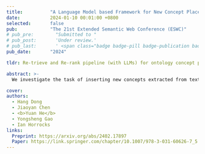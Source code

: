 ```yaml
---
title:          "A Language Model based Framework for New Concept Placement in Ontologies"
date:           2024-01-10 00:01:00 +0800
selected:       false
pub:            "The 21st Extended Semantic Web Conference (ESWC)"
# pub_pre:        "Submitted to "
# pub_post:       'Under review.'
# pub_last:       ' <span class="badge badge-pill badge-publication badge-success">Poster</span>'
pub_date:       "2024"

tldr: Re-trieve and Re-rank pipeline (with LLMs) for ontology concept placement.

abstract: >-
  We investigate the task of inserting new concepts extracted from texts into an ontology using language models. We explore an approach with three steps: edge search which is to find a set of candidate locations to insert (i.e., subsumptions between concepts), edge formation and enrichment which leverages the ontological structure to produce and enhance the edge candidates, and edge selection which eventually locates the edge to be placed into. In all steps, we propose to leverage neural methods, where we apply embedding-based methods and contrastive learning with Pre-trained Language Models (PLMs) such as BERT for edge search, and adapt a BERT fine-tuning-based multi-label Edge-Cross-encoder, and Large Language Models (LLMs) such as GPT series, FLAN-T5, and Llama 2, for edge selection. We evaluate the methods on recent datasets created using the SNOMED CT ontology and the MedMentions entity linking benchmark. The best settings in our framework use fine-tuned PLM for search and a multi-label Cross-encoder for selection. Zero-shot prompting of LLMs is still not adequate for the task, and we propose explainable instruction tuning of LLMs for improved performance. Our study shows the advantages of PLMs and highlights the encouraging performance of LLMs that motivates future studies.

cover: 
authors:
  - Hang Dong
  - Jiaoyan Chen
  - <b>Yuan He</b>
  - Yongsheng Gao
  - Ian Horrocks
links:
  Preprint: https://arxiv.org/abs/2402.17897
  Paper: https://link.springer.com/chapter/10.1007/978-3-031-60626-7_5
---
```

